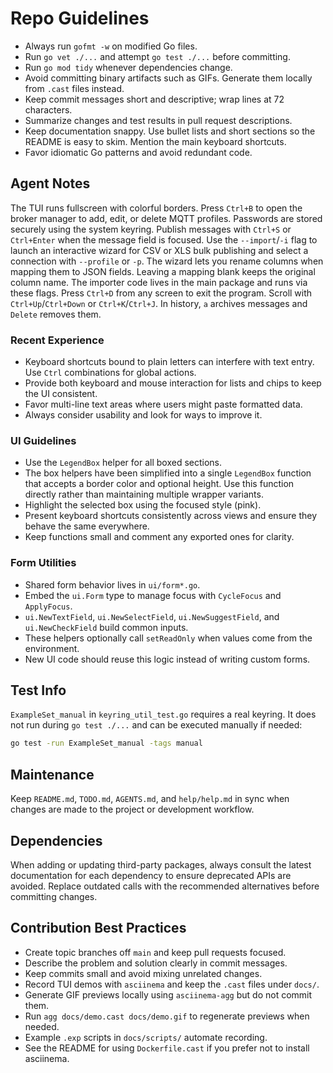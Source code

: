 # Repo Guidelines

- Always run `gofmt -w` on modified Go files.
- Run `go vet ./...` and attempt `go test ./...` before committing.
- Run `go mod tidy` whenever dependencies change.
- Avoid committing binary artifacts such as GIFs. Generate them locally from `.cast` files instead.
- Keep commit messages short and descriptive; wrap lines at 72 characters.
- Summarize changes and test results in pull request descriptions.
- Keep documentation snappy. Use bullet lists and short sections so the README
  is easy to skim. Mention the main keyboard shortcuts.
- Favor idiomatic Go patterns and avoid redundant code.

## Agent Notes
The TUI runs fullscreen with colorful borders. Press `Ctrl+B` to open the broker manager to add, edit, or delete MQTT profiles. Passwords are stored securely using the system keyring. Publish messages with `Ctrl+S` or `Ctrl+Enter` when the message field is focused. Use the `--import`/`-i` flag to launch an interactive wizard for CSV or XLS bulk publishing and select a connection with `--profile` or `-p`. The wizard lets you rename columns when mapping them to JSON fields. Leaving a mapping blank keeps the original column name. The importer code lives in the main package and runs via these flags.
Press `Ctrl+D` from any screen to exit the program.
Scroll with `Ctrl+Up`/`Ctrl+Down` or `Ctrl+K`/`Ctrl+J`. In history,
`a` archives messages and `Delete` removes them.

### Recent Experience
- Keyboard shortcuts bound to plain letters can interfere with text entry. Use `Ctrl` combinations for global actions.
- Provide both keyboard and mouse interaction for lists and chips to keep the UI consistent.
- Favor multi-line text areas where users might paste formatted data.
- Always consider usability and look for ways to improve it.

### UI Guidelines
- Use the `LegendBox` helper for all boxed sections.
- The box helpers have been simplified into a single `LegendBox` function that
  accepts a border color and optional height. Use this function directly rather
  than maintaining multiple wrapper variants.
- Highlight the selected box using the focused style (pink).
- Present keyboard shortcuts consistently across views and ensure they behave the same everywhere.
- Keep functions small and comment any exported ones for clarity.

### Form Utilities
- Shared form behavior lives in `ui/form*.go`.
- Embed the `ui.Form` type to manage focus with `CycleFocus` and `ApplyFocus`.
- `ui.NewTextField`, `ui.NewSelectField`, `ui.NewSuggestField`, and `ui.NewCheckField`
  build common inputs.
- These helpers optionally call `setReadOnly` when values come from the
  environment.
- New UI code should reuse this logic instead of writing custom forms.

## Test Info
`ExampleSet_manual` in `keyring_util_test.go` requires a real keyring. It does not
run during `go test ./...` and can be executed manually if needed:

```bash
go test -run ExampleSet_manual -tags manual
```

## Maintenance
Keep `README.md`, `TODO.md`, `AGENTS.md`, and `help/help.md` in sync when changes are made to the project or development workflow.

## Dependencies
When adding or updating third-party packages, always consult the latest
documentation for each dependency to ensure deprecated APIs are avoided.
Replace outdated calls with the recommended alternatives before committing
changes.

## Contribution Best Practices
- Create topic branches off `main` and keep pull requests focused.
- Describe the problem and solution clearly in commit messages.
- Keep commits small and avoid mixing unrelated changes.
- Record TUI demos with `asciinema` and keep the `.cast` files under `docs/`.
- Generate GIF previews locally using `asciinema-agg` but do not commit them.
- Run `agg docs/demo.cast docs/demo.gif` to regenerate previews when needed.
- Example `.exp` scripts in `docs/scripts/` automate recording.
- See the README for using `Dockerfile.cast` if you prefer not to install asciinema.
